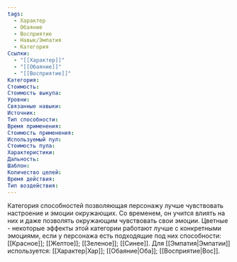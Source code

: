 ```yaml
---
tags:
  - Характер
  - Обаяние
  - Восприятие
  - Навык/Эмпатия
  - Категория
Ссылки:
  - "[[Характер]]"
  - "[[Обаяние]]"
  - "[[Восприятие]]"
Категория: 
Стоимость:
Стоимость выкупа:
Уровни:
Связанные навыки:
Источник:
Тип способности:
Время применения:
Стоимость применения:
Используемый пул:
Стоимость пула:
Характеристики:
Дальность:
Шаблон:
Количество целей:
Время действия:
Тип воздействия:
---
```

Категория способностей позволяющая персонажу лучше чувствовать настроение и эмоции окружающих. Со временем, он учится влиять на них и даже позволять окружающим чувствовать свои эмоции. Цветные - некоторые эффекты этой категории работают лучше с конкретными эмоциями, если у персонажа есть подходящие под них способности: [[Красное]]; [[Желтое]]; [[Зеленое]]; [[Синее]]. Для [[Эмпатия|Эмпатии]] используется: [[Характер|Хар]]; [[Обаяние|Оба]]; [[Восприятие|Вос]]. 